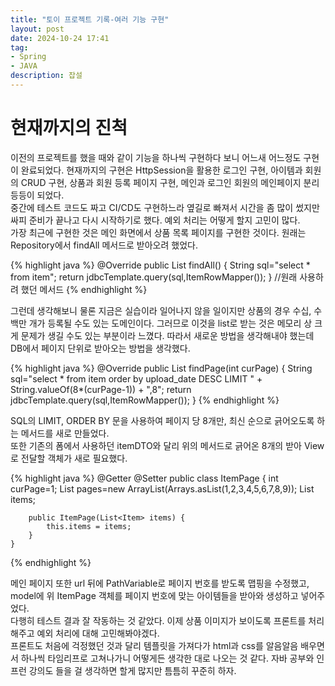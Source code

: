 ```yaml
---
title: "토이 프로젝트 기록-여러 기능 구현"
layout: post
date: 2024-10-24 17:41
tag:
- Spring
- JAVA
description: 잡설
---  
```


# 현재까지의 진척  
이전의 프로젝트를 했을 때와 같이 기능을 하나씩 구현하다 보니 어느새 어느정도 구현이 완료되었다. 현재까지의 구현은 HttpSession을 활용한 로그인 구현, 아이템과 회원의 CRUD 구현, 상품과 회원 등록 페이지 구현, 메인과 로그인 회원의 메인페이지 분리 등등이 되었다.  
중간에 테스트 코드도 짜고 CI/CD도 구현하느라 옆길로 빠져서 시간을 좀 많이 썼지만 싸피 준비가 끝나고 다시 시작하기로 했다. 예외 처리는 어떻게 할지 고민이 많다.  
가장 최근에 구현한 것은 메인 화면에서 상품 목록 페이지를 구현한 것이다. 원래는 Repository에서 findAll 메서드로 받아오려 했었다.  

{% highlight java %}
    @Override
    public List<Item> findAll() {
        String sql="select * from item";
        return jdbcTemplate.query(sql,ItemRowMapper());
    } //원래 사용하려 했던 메서드
{% endhighlight %}  

그런데 생각해보니 물론 지금은 실습이라 일어나지 않을 일이지만 상품의 경우 수십, 수백만 개가 등록될 수도 있는 도메인이다. 그러므로 이것을 list로 받는 것은 메모리 상 크게 문제가 생길 수도 있는 부분이라 느꼈다. 따라서 새로운 방법을 생각해내야 했는데 DB에서 페이지 단위로 받아오는 방법을 생각했다.  

{% highlight java %}
    @Override
    public List<Item> findPage(int curPage) {
        String sql="select * from item order by upload_date DESC LIMIT " + String.valueOf(8*(curPage-1)) + ",8";
        return jdbcTemplate.query(sql,ItemRowMapper());
    }
{% endhighlight %}  

SQL의 LIMIT, ORDER BY 문을 사용하여 페이지 당 8개만, 최신 순으로 긁어오도록 하는 메서드를 새로 만들었다.  
또한 기존의 폼에서 사용하던 itemDTO와 달리 위의 메서드로 긁어온 8개의 받아 View로 전달할 객체가 새로 필요했다.  

{% highlight java %}
    @Getter
    @Setter
    public class ItemPage {
        int curPage=1;
        List<Integer> pages=new ArrayList<Integer>(Arrays.asList(1,2,3,4,5,6,7,8,9));
        List<Item> items;

        public ItemPage(List<Item> items) {
            this.items = items;
        }
    }

{% endhighlight %}  

메인 페이지 또한 url 뒤에 PathVariable로 페이지 번호를 받도록 맵핑을 수정했고, model에 위 ItemPage 객체를 페이지 번호에 맞는 아이템들을 받아와 생성하고 넣어주었다.  
다행히 테스트 결과 잘 작동하는 것 같았다. 이제 상품 이미지가 보이도록 프론트를 처리해주고 예외 처리에 대해 고민해봐야겠다.  
프론트도 처음에 걱정했던 것과 달리 템플릿을 가져다가 html과 css를 알음알음 배우면서 하나씩 타임리프로 고쳐나가니 어떻게든 생각한 대로 나오는 것 같다. 자바 공부와 인프런 강의도 들을 걸 생각하면 할게 많지만 틈틈히 꾸준히 하자.